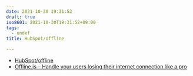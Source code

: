 ```yaml
---
date: 2021-10-30 19:31:52
draft: true
iso8601: 2021-10-30T19:31:52+09:00
tags:
  - undef
title: HubSpot/offline

---
```


- [HubSpot/offline](https://github.com/HubSpot/offline)
- [Offline\.js – Handle your users losing their internet connection like a pro](https://github.hubspot.com/offline/docs/welcome/)
